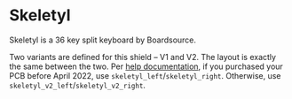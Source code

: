 # Skeletyl

Skeletyl is a 36 key split keyboard by Boardsource.

Two variants are defined for this shield – V1 and V2. The layout is exactly the same between the
two. Per [help documentation](https://www.boardsource.xyz/help/6129be4a9c85c6050be190d2), if you
purchased your PCB before April 2022, use `skeletyl_left`/`skeletyl_right`. Otherwise, use
`skeletyl_v2_left`/`skeletyl_v2_right`.
